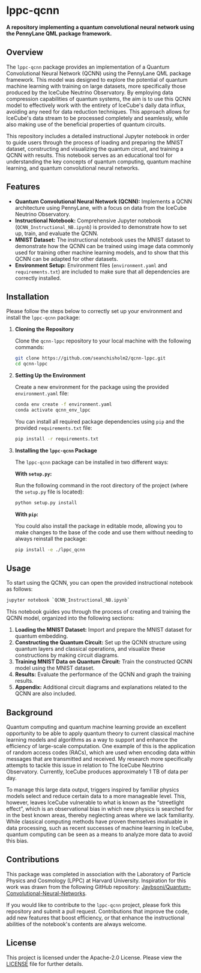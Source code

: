 # lppc-qcnn

**A repository implementing a quantum convolutional neural network using the PennyLane QML package framework.**

## Overview

The `lppc-qcnn` package provides an implementation of a Quantum Convolutional Neural Network (QCNN) using the PennyLane QML package framework. This model was designed to explore the potential of quantum machine learning with training on large datasets, more specifically those produced by the IceCube Neutrino Observatory. By employing data compression capabilities of quantum systems, the aim is to use this QCNN model to effectively work with the entirety of IceCube's daily data influx, avoiding any need for data reduction techniques. This approach allows for IceCube's data stream to be processed completely and seamlessly, while also making use of the beneficial properties of quantum circuits.

This repository includes a detailed instructional Jupyter notebook in order to guide users through the process of loading and preparing the MNIST dataset, constructing and visualizing the quantum circuit, and training a QCNN with results. This notebook serves as an educational tool for understanding the key concepts of quantum computing, quantum machine learning, and quantum convolutional neural networks.

## Features

- **Quantum Convolutional Neural Network (QCNN):** Implements a QCNN architecture using PennyLane, with a focus on data from the IceCube Neutrino Observatory.
- **Instructional Notebook:** Comprehensive Jupyter notebook (`QCNN_Instructional_NB.ipynb`) is provided to demonstrate how to set up, train, and evaluate the QCNN.
- **MNIST Dataset:** The instructional notebook uses the MNIST dataset to demonstrate how the QCNN can be trained using image data commonly used for training other machine learning models, and to show that this QCNN can be adapted for other datasets.
- **Environment Setup:** Environment files (`environment.yaml` and `requirements.txt`) are included to make sure that all dependencies are correctly installed.

## Installation

Please follow the steps below to correctly set up your environment and install the `lppc-qcnn` package:

1. **Cloning the Repository**

   Clone the `qcnn-lppc` repository to your local machine with the following commands:

   ```bash
   git clone https://github.com/seanchisholm2/qcnn-lppc.git
   cd qcnn-lppc
   ```

2. **Setting Up the Environment**

   Create a new environment for the package using the provided `environment.yaml` file:

   ```bash
   conda env create -f environment.yaml
   conda activate qcnn_env_lppc
   ```

   You can install all required package dependencies using `pip` and the provided `requirements.txt` file:

   ```bash
   pip install -r requirements.txt
   ```

3. **Installing the `lppc-qcnn` Package**

   The `lppc-qcnn` package can be installed in two different ways:

   **With `setup.py`:**

   Run the following command in the root directory of the project (where the `setup.py` file is located):

   ```bash
   python setup.py install
   ```

   **With `pip`:**

   You could also install the package in editable mode, allowing you to make changes to the base of the code and use them without needing to always reinstall the package:

   ```bash
   pip install -e ./lppc_qcnn
   ```

## Usage

To start using the QCNN, you can open the provided instructional notebook as follows:

```bash
jupyter notebook `QCNN_Instructional_NB.ipynb`
```

This notebook guides you through the process of creating and training the QCNN model, organized into the following sections:

1. **Loading the MNIST Dataset:** Import and prepare the MNIST dataset for quantum embedding.
2. **Constructing the Quantum Circuit:** Set up the QCNN structure using quantum layers and classical operations, and visualize these constructions by making circuit diagrams.
3. **Training MNIST Data on Quantum Circuit:** Train the constructed QCNN model using the MNIST dataset.
4. **Results:** Evaluate the performance of the QCNN and graph the training results.
5. **Appendix:** Additional circuit diagrams and explanations related to the QCNN are also included.

## Background

Quantum computing and quantum machine learning provide an excellent opportunity to be able to apply quantum theory to current classical machine learning models and algorithms as a way to support and enhance the efficiency of large-scale computation. One example of this is the application of random access codes (RACs), which are used when encoding data within messages that are transmitted and received. My research more specifically attempts to tackle this issue in relation to The IceCube Neutrino Observatory. Currently, IceCube produces approximately 1 TB of data per day.

To manage this large data output, triggers inspired by familiar physics models select and reduce certain data to a more manageable level. This, however, leaves IceCube vulnerable to what is known as the “streetlight effect”, which is an observational bias in which new physics is searched for in the best known areas, thereby neglecting areas where we lack familiarity. While classical computing methods have proven themselves invaluable in data processing, such as recent successes of machine learning in IceCube, quantum computing can be seen as a means to analyze more data to avoid this bias. 

## Contributions

This package was completed in association with the Laboratory of Particle Physics and Cosmology (LPPC) at Harvard University. Inspiration for this work was drawn from the following GitHub repository: [Jaybsoni/Quantum-Convolutional-Neural-Networks](https://github.com/Jaybsoni/Quantum-Convolutional-Neural-Networks).

If you would like to contribute to the `lppc-qcnn` project, please fork this repository and submit a pull request. Contributions that improve the code, add new features that boost efficiency, or that enhance the instructional abilities of the notebook's contents are always welcome.

## License

This project is licensed under the Apache-2.0 License. Please view the [LICENSE](LICENSE) file for further details.

